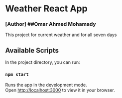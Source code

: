 # Weather React App

### [Author] ##Omar Ahmed Mohamady

This project for current weather and for all seven days

## Available Scripts

In the project directory, you can run:

### `npm start`

Runs the app in the development mode.\
Open [http://localhost:3000](http://localhost:3000) to view it in your browser.
